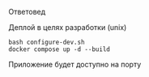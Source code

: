 Ответовед

Деплой в целях разработки (unix)

```shell
bash configure-dev.sh
docker compose up -d --build
```

Приложение будет доступно на порту
